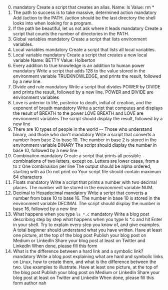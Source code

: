 0. <o> mandatory
Create a script that creates an alias.
Name: ls
Value: rm *
2. The path to success is to take massive, determined action mandatory
Add /action to the PATH. /action should be the last directory the shell looks into when looking for a program.
3. If the path be beautiful, let us not ask where it leads mandatory
Create a script that counts the number of directories in the PATH.
4. Global variables mandatory
Create a script that lists environment variables.
5. Local variables mandatory
Create a script that lists all local variables.
6. Local variable mandatory
Create a script that creates a new local variable
Name: BETTY
Value: Holberton
8. Every addition to true knowledge is an addition to human power mandatory
Write a script that adds 128 to the value stored in the environment variable TRUEKNOWLEDGE, and prints the result, followed by a new line.
9. Divide and rule mandatory
Write a script that divides POWER by DIVIDE and prints the result, followed by a new line.
POWER and DIVIDE are environment variables
10. Love is anterior to life, posterior to death, initial of creation, and the exponent of breath mandatory
Write a script that computes and displays the result of BREATH to the power LOVE
BREATH and LOVE are environment variables
The script should display the result, followed by a new line
11. There are 10 types of people in the world -- Those who understand binary, and those who don't mandatory
Write a script that converts a number from base 2 to base 10.
The number in base 2 is stored in the environment variable BINARY
The script should display the number in base 10, followed by a new line
12. Combination mandatory
Create a script that prints all possible combinations of two letters, except oo.
Letters are lower cases, from a to z
One combinaison per line
The output should be alpha ordered, starting with aa
Do not print oo
Your script file should contain maximum 64 characters
13. Floats mandatory
Write a script that prints a number with two decimal places.
The number will be stored in the environment variable NUM.
14. Decimal to Hexadecimal mandatory
Write a script that converts a number from base 10 to base 16.
The number in base 10 is stored in the environment variable DECIMAL
The script should display the number in base 16, followed by a new line
15. What happens when you type `ls *.c` mandatory
Write a blog post describing step by step what happens when you type ls *.c and hit Enter in your shell. Try to explain every step you know of, and give examples. A total beginner should understand what you have written.
Have at least one picture, at the top of the blog post
Publish your blog post on Medium or LinkedIn
Share your blog post at least on Twitter and LinkedIn
When done, please fill this form
16. What is the difference between a hard link and a symbolic link? mandatory
Write a blog post explaining what are hard and symbolic links on Linux, how to create them, and what is the difference between the two. Use examples to illustrate.
Have at least one picture, at the top of the blog post
Publish your blog post on Medium or LinkedIn
Share your blog post at least on Twitter and LinkedIn
When done, please fill this form
author nah